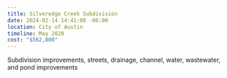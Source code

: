 ```yaml
---
title: Silveredge Creek Subdivision
date: 2024-02-14 14:41:00 -06:00
location: City of Austin
timeline: May 2020
cost: "$562,800"
---
```


Subdivision improvements, streets, drainage, channel, water, wastewater, and pond improvements